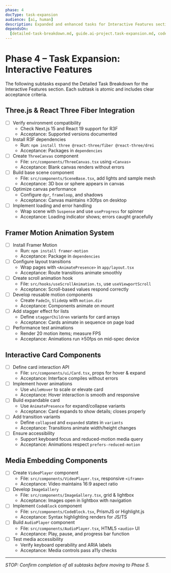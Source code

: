 ```yaml
---
phase: 4
docType: task-expansion
audience: [ai, human]
description: Expanded and enhanced tasks for Interactive Features section (Phase 4)
dependsOn:
  [detailed-task-breakdown.md, guide.ai-project.task-expansion.md, coderules.md]
---
```


# Phase 4 – Task Expansion: Interactive Features

The following subtasks expand the Detailed Task Breakdown for the Interactive Features section. Each subtask is atomic and includes clear acceptance criteria.

## Three.js & React Three Fiber Integration

- [ ] Verify environment compatibility
  - Check Next.js 15 and React 19 support for R3F
  - Acceptance: Supported versions documented
- [ ] Install R3F dependencies
  - Run: `npm install three @react-three/fiber @react-three/drei`
  - Acceptance: Packages in `dependencies`
- [ ] Create `ThreeCanvas` component
  - File: `src/components/ThreeCanvas.tsx` using `<Canvas>`
  - Acceptance: Blank canvas renders without errors
- [ ] Build base scene component
  - File: `src/components/SceneBase.tsx`, add lights and sample mesh
  - Acceptance: 3D box or sphere appears in canvas
- [ ] Optimize canvas performance
  - Configure `dpr`, `frameloop`, and shadows
  - Acceptance: Canvas maintains ≥30fps on desktop
- [ ] Implement loading and error handling
  - Wrap scene with `Suspense` and use `useProgress` for spinner
  - Acceptance: Loading indicator shows; errors caught gracefully

## Framer Motion Animation System

- [ ] Install Framer Motion
  - Run: `npm install framer-motion`
  - Acceptance: Package in `dependencies`
- [ ] Configure layout transitions
  - Wrap pages with `<AnimatePresence>` in `app/layout.tsx`
  - Acceptance: Route transitions animate smoothly
- [ ] Create scroll animation hook
  - File: `src/hooks/useScrollAnimation.ts`, use `useViewportScroll`
  - Acceptance: Scroll-based values respond correctly
- [ ] Develop reusable motion components
  - Create `FadeIn`, `SlideUp` with `motion.div`
  - Acceptance: Components animate on mount
- [ ] Add stagger effect for lists
  - Define `staggerChildren` variants for card arrays
  - Acceptance: Cards animate in sequence on page load
- [ ] Performance test animations
  - Render 20 motion items; measure FPS
  - Acceptance: Animations run ≥50fps on mid-spec device

## Interactive Card Components

- [ ] Define card interaction API
  - File: `src/components/ui/Card.tsx`, props for hover & expand
  - Acceptance: Interface compiles without errors
- [ ] Implement hover animations
  - Use `whileHover` to scale or elevate card
  - Acceptance: Hover interaction is smooth and responsive
- [ ] Build expandable card
  - Use `AnimatePresence` for expand/collapse variants
  - Acceptance: Card expands to show details; closes properly
- [ ] Add transition variants
  - Define `collapsed` and `expanded` states in `variants`
  - Acceptance: Transitions animate width/height changes
- [ ] Ensure accessibility
  - Support keyboard focus and reduced-motion media query
  - Acceptance: Animations respect `prefers-reduced-motion`

## Media Embedding Components

- [ ] Create `VideoPlayer` component
  - File: `src/components/VideoPlayer.tsx`, responsive `<iframe>`
  - Acceptance: Video maintains 16:9 aspect ratio
- [ ] Develop `ImageGallery`
  - File: `src/components/ImageGallery.tsx`, grid & lightbox
  - Acceptance: Images open in lightbox with navigation
- [ ] Implement `CodeBlock` component
  - File: `src/components/CodeBlock.tsx`, PrismJS or Highlight.js
  - Acceptance: Syntax highlighting renders for JS/TS
- [ ] Build `AudioPlayer` component
  - File: `src/components/AudioPlayer.tsx`, HTML5 `<audio>` UI
  - Acceptance: Play, pause, and progress bar function
- [ ] Test media accessibility
  - Verify keyboard operability and ARIA labels
  - Acceptance: Media controls pass a11y checks

---

_STOP: Confirm completion of all subtasks before moving to Phase 5._
